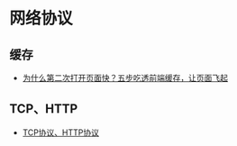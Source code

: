 # 网络协议

## 缓存
  - [为什么第二次打开页面快？五步吃透前端缓存，让页面飞起](https://juejin.cn/post/6993358764481085453)

## TCP、HTTP
  - [TCP协议、HTTP协议](https://sanyuan0704.top/my_blog/blogs/net/tcp/001.html)
